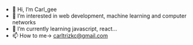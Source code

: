 - 👋 Hi, I’m Carl_gee
- 👀 I’m interested in web development, machine learning and computer networks
- 🌱 I’m currently learning javascript, react...
- 📫 How to me-> carltrizkc@gmail.com

<!---
carltongchirombo/carltongchirombo is a ✨ special ✨ repository because its `README.md` (this file) appears on your GitHub profile.
You can click the Preview link to take a look at your changes.
--->
